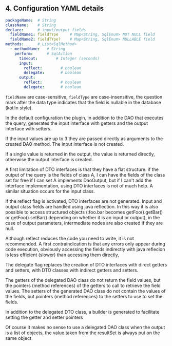 ## 4. Configuration YAML details

~~~yaml
packageName:  # String
className:    # String
declare:      # input/output fields
  fieldName1: fieldTYpe     # Map<String, SqlEnum> NOT NULL field
  fieldName2: fieldTYpe?    # Map<String, SqlEnum> NULLABLE field
methods:      # List<SqlMethod>
  - methodName:   # String
    perform:      # SqlAction
      timeout:        # Integer (seconds)
      input:
        reflect:        # boolean
        delegate:       # boolean
      output:
        reflect:        # boolean
        delegate:       # boolean
~~~

`fieldName` are case-sensitive, `fieldType` are case-insensitive, the question 
mark after the data type indicates that the field is nullable in the database 
(kotlin style).

In the default configuration the plugin, in addition to the DAO that executes 
the query, generates the input interface with getters and the output interface 
with setters.

If the input values are up to 3 they are passed directly as arguments to the 
created DAO method. The input interface is not created.

If a single value is returned in the output, the value is returned directly, 
otherwise the output interface is created.

A first limitation of DTO interfaces is that they have a flat structure.
if the output of the query is the fields of class A, I can have the fields of 
the class set for free if I can set A implements DaoOutput, but if I can't add 
the interface implementation, using DTO interfaces is not of much help. 
A similar situation occurs for the input class.

If the reflect flag is activated, DTO interfaces are not generated. Input and 
output class fields are handled using java reflection.
In this way it is also possible to access structured objects (:foo.bar becomes 
getFoo().getBar() or getFoo().setBar() depending on whether it is an input or 
output), in the case of output parameters, intermediate nodes are also created 
if they are null.

Although reflect reduces the code you need to write, it is not recommended.
A first contraindication is that any errors only appear during code execution, 
obviously accessing the fields indirectly with java reflecion is less 
efficient (slower) than accessing them directly,

The delegate flag replaces the creation of DTO interfaces with direct getters 
and setters, with DTO classes with indirect getters and setters.

The getters of the delegated DAO class do not return the field values, but the 
pointers (method references) of the getters to call to retrieve the field values.
The setters of the generated DAO class do not contain the values of the fields, 
but pointers (method references) to the setters to use to set the fields.

In addition to the delegated DTO class, a builder is generated to facilitate 
setting the getter and setter pointers

Of course it makes no sense to use a delegated DAO class when the output is a 
list of objects, the value taken from the resultSet is always put on the same 
object